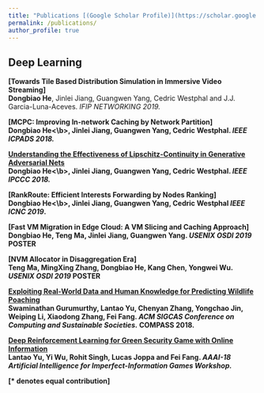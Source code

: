 ```yaml
---
title: "Publications [(Google Scholar Profile)](https://scholar.google.com.hk/citations?user=Z5kvZbEAAAAJ&hl=en)"
permalink: /publications/
author_profile: true
---
```


## Deep Learning

<b>[Towards Tile Based Distribution Simulation in Immersive Video Streaming]</b> <br>
<b>Dongbiao He</b>, Jinlei Jiang, Guangwen Yang, Cedric Westphal and J.J. Garcia-Luna-Aceves.
<i>IFIP NETWORKING 2019.</i>

<b>[MCPC: Improving In-network Caching by Network Partition]</b> <br>
<b>Dongbiao He<\b>, Jinlei Jiang, Guangwen Yang, Cedric Westphal. <i>IEEE ICPADS 2018.</i>

<b>[Understanding the Effectiveness of Lipschitz-Continuity in Generative Adversarial Nets](http://lantaoyu.com/publications/GanGradient)</b> <br>
<b>Dongbiao He<\b>, Jinlei Jiang, Guangwen Yang, Cedric Westphal.
<i>IEEE IPCCC 2018.</i>

<b>[RankRoute: Efficient Interests Forwarding by Nodes Ranking]</b> <br>
<b>Dongbiao He<\b>, Jinlei Jiang, Guangwen Yang, Cedric Westphal
<i>IEEE ICNC 2019</i>. 

<b>[Fast VM Migration in Edge Cloud: A VM Slicing and Caching Approach]</b><br>
<b>Dongbiao He</b>, Teng Ma, Jinlei Jiang, Guangwen Yang.
<i>USENIX OSDI 2019</i> <b>POSTER</b> 

<b>[NVM Allocator in Disaggregation Era]</b><br>
Teng Ma, MingXing Zhang, <b>Dongbiao He</b>, Kang Chen, Yongwei Wu.
<i>USENIX OSDI 2019</i> <b>POSTER</b> 



<b>[Exploiting Real-World Data and Human Knowledge for Predicting Wildlife Poaching](http://lantaoyu.com/publications/COMPASS18)</b><br>
Swaminathan Gurumurthy, <b>Lantao Yu</b>, Chenyan Zhang, Yongchao Jin, Weiping Li, Xiaodong Zhang, Fei Fang. <i>ACM SIGCAS Conference on Computing and Sustainable Societies.</i> <b>COMPASS 2018</b>.

<b>[Deep Reinforcement Learning for Green Security Game with Online Information](http://lantaoyu.com/publications/RLSG)</b><br>
<b>Lantao Yu</b>, Yi Wu, Rohit Singh, Lucas Joppa and Fei Fang. <i>AAAI-18 Artificial Intelligence for Imperfect-Information Games Workshop.</i>

[\* denotes equal contribution]